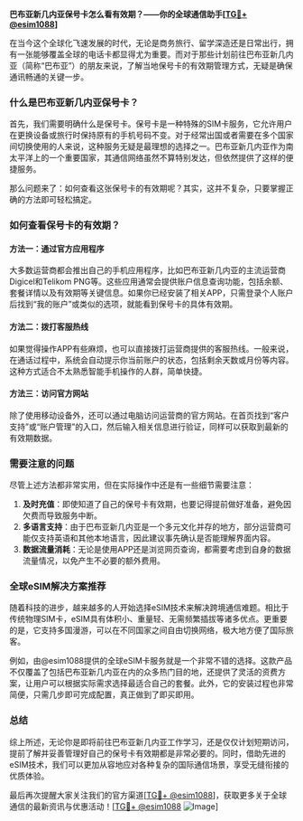 **巴布亚新几内亚保号卡怎么看有效期？——你的全球通信助手[[TG💪+ @esim1088](https://t.me/s/esim1088)]**

在当今这个全球化飞速发展的时代，无论是商务旅行、留学深造还是日常出行，拥有一张能够覆盖全球的电话卡都显得尤为重要。而对于那些计划前往巴布亚新几内亚（简称“巴布亚”）的朋友来说，了解当地保号卡的有效期管理方式，无疑是确保通讯畅通的关键一步。

### 什么是巴布亚新几内亚保号卡？

首先，我们需要明确什么是保号卡。保号卡是一种特殊的SIM卡服务，它允许用户在更换设备或旅行时保持原有的手机号码不变。对于经常出国或者需要在多个国家间切换使用的人来说，这种服务无疑是最理想的选择之一。巴布亚新几内亚作为南太平洋上的一个重要国家，其通信网络虽然不算特别发达，但依然提供了这样的便捷服务。

那么问题来了：如何查看这张保号卡的有效期呢？其实，这并不复杂，只要掌握正确的方法即可轻松搞定。

### 如何查看保号卡的有效期？

#### 方法一：通过官方应用程序
大多数运营商都会推出自己的手机应用程序，比如巴布亚新几内亚的主流运营商Digicel和Telikom PNG等。这些应用通常会提供账户信息查询功能，包括余额、套餐详情以及有效期等关键信息。如果你已经安装了相关APP，只需登录个人账户后找到“我的账户”或类似的选项，就能看到保号卡的具体有效期。

#### 方法二：拨打客服热线
如果觉得操作APP有些麻烦，也可以直接拨打运营商提供的客服热线。一般来说，在通话过程中，系统会自动提示你当前账户的状态，包括剩余天数或月份等内容。这种方式适合不太熟悉智能手机操作的人群，简单快捷。

#### 方法三：访问官方网站
除了使用移动设备外，还可以通过电脑访问运营商的官方网站。在首页找到“客户支持”或“账户管理”的入口，然后输入相关信息进行验证，同样可以获取到最新的有效期数据。

### 需要注意的问题

尽管上述方法都非常实用，但在实际操作中还是有一些细节需要注意：

1. **及时充值**：即使知道了自己的保号卡有效期，也要记得提前做好准备，避免因欠费而导致服务中断。
2. **多语言支持**：由于巴布亚新几内亚是一个多元文化并存的地方，部分运营商可能仅支持英语和其他本地语言，因此建议事先确认是否能理解界面内容。
3. **数据流量消耗**：无论是使用APP还是浏览网页查询，都需要考虑到自身的数据流量情况，以免产生不必要的额外费用。

### 全球eSIM解决方案推荐

随着科技的进步，越来越多的人开始选择eSIM技术来解决跨境通信难题。相比于传统物理SIM卡，eSIM具有体积小、重量轻、无需频繁插拔等诸多优点。更重要的是，它支持多国漫游，可以在不同国家之间自由切换网络，极大地方便了国际旅客。

例如，由@esim1088提供的全球eSIM卡服务就是一个非常不错的选择。这款产品不仅覆盖了包括巴布亚新几内亚在内的众多热门目的地，还提供了灵活的资费方案，让用户可以根据实际需求选择最适合自己的套餐。此外，它的安装过程也非常简便，只需几步即可完成配置，真正做到了即买即用。

### 总结

综上所述，无论你是即将前往巴布亚新几内亚工作学习，还是仅仅计划短期访问，提前了解并妥善管理好自己的保号卡有效期都是非常必要的。同时，借助先进的eSIM技术，我们可以更加从容地应对各种复杂的国际通信场景，享受无缝衔接的优质体验。

最后再次提醒大家关注我们的官方渠道[[TG💪+ @esim1088](https://t.me/s/esim1088)]，获取更多关于全球通信的最新资讯与优惠活动！[[TG💪+ @esim1088](https://t.me/s/esim1088) ![Image](https://i.postimg.cc/4NQfJmqS/Snipaste-2025-05-13-00-14-12.png)]